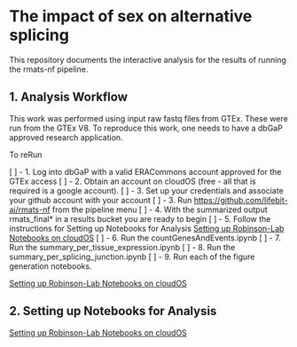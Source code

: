 # The impact of sex on alternative splicing

This repository documents the interactive analysis for the results of running the rmats-nf pipeline.

## 1. Analysis Workflow

This work was performed using input raw fastq files from GTEx.  These were run from the GTEx V8.
To reproduce this work, one needs to have a dbGaP approved research application.

To reRun

 [ ] - 1. Log into dbGaP with a valid ERACommons account approved for the GTEx access
 [ ] - 2. Obtain an account on cloudOS (free - all that is required is a google account).
 [ ] - 3. Set up your credentials and associate your github account with your account
 [ ] - 3. Run https://github.com/lifebit-ai/rmats-nf from the pipeline menu
 [ ] - 4. With the summarized output rmats_final* in a results bucket you are ready to begin
 [ ] - 5. Follow the instructions for Setting up Notebooks for Analysis [Setting up Robinson-Lab Notebooks on cloudOS](https://github.com/TheJacksonLaboratory/sbas/blob/master/SettingUpRobinsonLabNotebook.MD) 
 [ ] - 6. Run the countGenesAndEvents.ipynb
 [ ] - 7. Run the summary_per_tissue_expression.ipynb
 [ ] - 8. Run the summary_per_splicing_junction.ipynb
 [ ] - 9. Run each of the figure generation notebooks.


[Setting up Robinson-Lab Notebooks on cloudOS](https://github.com/TheJacksonLaboratory/sbas/blob/master/SettingUpRobinsonLabNotebook.MD) 

## 2. Setting up Notebooks for Analysis

[Setting up Robinson-Lab Notebooks on cloudOS](https://github.com/TheJacksonLaboratory/sbas/blob/master/SettingUpRobinsonLabNotebook.MD) 

